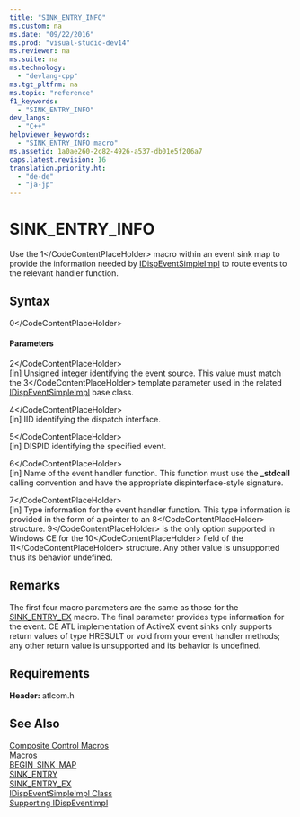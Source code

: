 ```yaml
---
title: "SINK_ENTRY_INFO"
ms.custom: na
ms.date: "09/22/2016"
ms.prod: "visual-studio-dev14"
ms.reviewer: na
ms.suite: na
ms.technology: 
  - "devlang-cpp"
ms.tgt_pltfrm: na
ms.topic: "reference"
f1_keywords: 
  - "SINK_ENTRY_INFO"
dev_langs: 
  - "C++"
helpviewer_keywords: 
  - "SINK_ENTRY_INFO macro"
ms.assetid: 1a0ae260-2c82-4926-a537-db01e5f206a7
caps.latest.revision: 16
translation.priority.ht: 
  - "de-de"
  - "ja-jp"
---
```

# SINK_ENTRY_INFO
Use the <CodeContentPlaceHolder>1\</CodeContentPlaceHolder> macro within an event sink map to provide the information needed by [IDispEventSimpleImpl](../vs140/idispeventsimpleimpl-class.md) to route events to the relevant handler function.  
  
## Syntax  
  
<CodeContentPlaceHolder>0\</CodeContentPlaceHolder>  
#### Parameters  
 <CodeContentPlaceHolder>2\</CodeContentPlaceHolder>  
 [in] Unsigned integer identifying the event source. This value must match the <CodeContentPlaceHolder>3\</CodeContentPlaceHolder> template parameter used in the related [IDispEventSimpleImpl](../vs140/idispeventsimpleimpl-class.md) base class.  
  
 <CodeContentPlaceHolder>4\</CodeContentPlaceHolder>  
 [in] IID identifying the dispatch interface.  
  
 <CodeContentPlaceHolder>5\</CodeContentPlaceHolder>  
 [in] DISPID identifying the specified event.  
  
 <CodeContentPlaceHolder>6\</CodeContentPlaceHolder>  
 [in] Name of the event handler function. This function must use the **_stdcall** calling convention and have the appropriate dispinterface-style signature.  
  
 <CodeContentPlaceHolder>7\</CodeContentPlaceHolder>  
 [in] Type information for the event handler function. This type information is provided in the form of a pointer to an <CodeContentPlaceHolder>8\</CodeContentPlaceHolder> structure. <CodeContentPlaceHolder>9\</CodeContentPlaceHolder> is the only option supported in Windows CE for the <CodeContentPlaceHolder>10\</CodeContentPlaceHolder> field of the <CodeContentPlaceHolder>11\</CodeContentPlaceHolder> structure. Any other value is unsupported thus its behavior undefined.  
  
## Remarks  
 The first four macro parameters are the same as those for the [SINK_ENTRY_EX](../vs140/sink_entry_ex.md) macro. The final parameter provides type information for the event. CE ATL implementation of ActiveX event sinks only supports return values of type HRESULT or void from your event handler methods; any other return value is unsupported and its behavior is undefined.  
  
## Requirements  
 **Header:** atlcom.h  
  
## See Also  
 [Composite Control Macros](../vs140/composite-control-macros.md)   
 [Macros](../vs140/atl-macros.md)   
 [BEGIN_SINK_MAP](../vs140/begin_sink_map.md)   
 [SINK_ENTRY](../vs140/sink_entry.md)   
 [SINK_ENTRY_EX](../vs140/sink_entry_ex.md)   
 [IDispEventSimpleImpl Class](../vs140/idispeventsimpleimpl-class.md)   
 [Supporting IDispEventImpl](../vs140/supporting-idispeventimpl.md)